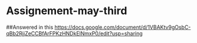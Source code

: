 # Assignement-may-third
##Answered in this
https://docs.google.com/document/d/1VBAKtv9gOsbC-qBb2RjjZeCCBfArFPKzHNDkElNmxP0/edit?usp=sharing
